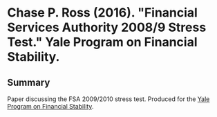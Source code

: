 Chase P. Ross (2016). "Financial Services Authority 2008/9 Stress Test." Yale Program on Financial Stability.
===========================================================================================

Summary
-------

Paper discussing the FSA 2009/2010 stress test. Produced for the [Yale Program on Financial Stability](http://som.yale.edu/faculty-research/centers-initiatives/program-financial-stability).
